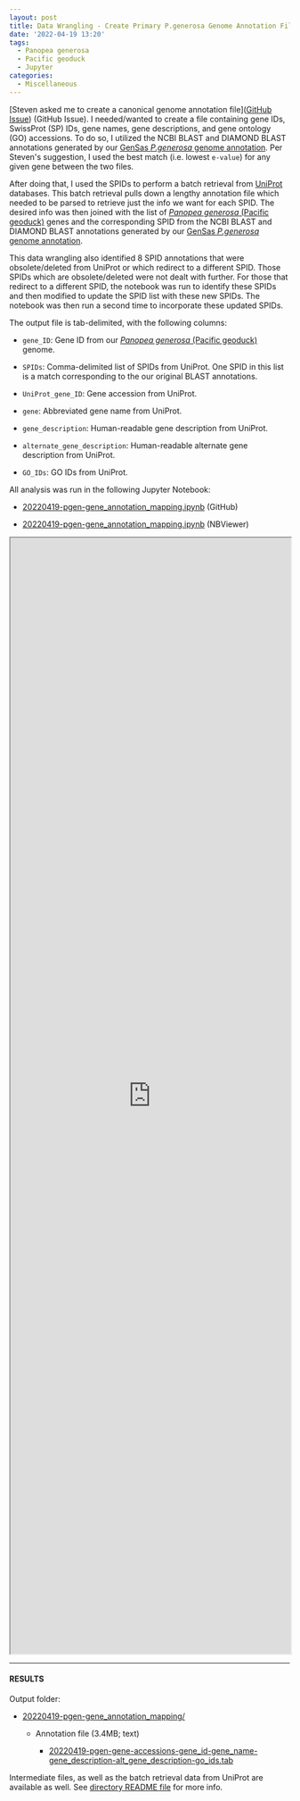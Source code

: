 ```yaml
---
layout: post
title: Data Wrangling - Create Primary P.generosa Genome Annotation File
date: '2022-04-19 13:20'
tags: 
  - Panopea generosa
  - Pacific geoduck
  - Jupyter
categories: 
  - Miscellaneous
---
```

[Steven asked me to create a canonical genome annotation file]([GitHub Issue](https://github.com/RobertsLab/resources/issues/1443)) (GitHub Issue). I needed/wanted to create a file containing gene IDs, SwissProt (SP) IDs, gene names, gene descriptions, and gene ontology (GO) accessions. To do so, I utilized the NCBI BLAST and DIAMOND BLAST annotations generated by our [GenSas _P.generosa_ genome annotation](https://robertslab.github.io/sams-notebook/2019/09/28/Genome-Annotation-Pgenerosa_v074-a4-Using-GenSAS.html). Per Steven's suggestion, I used the best match (i.e. lowest `e-value`) for any given gene between the two files.

After doing that, I used the SPIDs to perform a batch retrieval from [UniProt](https://www.uniprot.org/) databases. This batch retrieval pulls down a lengthy annotation file which needed to be parsed to retrieve just the info we want for each SPID. The desired info was then joined with the list of [_Panopea generosa_ (Pacific geoduck)](http://en.wikipedia.org/wiki/Geoduck) genes and the corresponding SPID from the NCBI BLAST and DIAMOND BLAST annotations generated by our [GenSas _P.generosa_ genome annotation](https://robertslab.github.io/sams-notebook/2019/09/28/Genome-Annotation-Pgenerosa_v074-a4-Using-GenSAS.html).

This data wrangling also identified 8 SPID annotations that were obsolete/deleted from UniProt or which redirect to a different SPID. Those SPIDs which are obsolete/deleted were not dealt with further. For those that redirect to a different SPID, the notebook was run to identify these SPIDs and then modified to update the SPID list with these new SPIDs. The notebook was then run a second time to incorporate these updated SPIDs.

The output file is tab-delimited, with the following columns:

- `gene_ID`: Gene ID from our [_Panopea generosa_ (Pacific geoduck)](http://en.wikipedia.org/wiki/Geoduck) genome.

- `SPIDs`: Comma-delimited list of SPIDs from UniProt. One SPID in this list is a match corresponding to the our original BLAST annotations.

- `UniProt_gene_ID`: Gene accession from UniProt.

- `gene`: Abbreviated gene name from UniProt.

- `gene_description`: Human-readable gene description from UniProt.

- `alternate_gene_description`: Human-readable alternate gene description from UniProt.

- `GO_IDs`: GO IDs from UniProt.

All analysis was run in the following Jupyter Notebook:

- [20220419-pgen-gene_annotation_mapping.ipynb](https://github.com/RobertsLab/code/blob/master/notebooks/sam/20220419-pgen-gene_annotation_mapping.ipynb) (GitHub)

- [20220419-pgen-gene_annotation_mapping.ipynb](https://nbviewer.ipython.org/github/RobertsLab/code/blob/master/notebooks/sam/20220419-pgen-gene_annotation_mapping.ipynb) (NBViewer)


<iframe src="https://nbviewer.ipython.org/github/RobertsLab/code/blob/master/notebooks/sam/20220419-pgen-gene_annotation_mapping.ipynb" width="100%" height="2000" scrolling="yes"></iframe>


---

#### RESULTS

Output folder:

- [20220419-pgen-gene_annotation_mapping/](https://gannet.fish.washington.edu/Atumefaciens/20220419-pgen-gene_annotation_mapping/)

  - Annotation file (3.4MB; text)

    - [20220419-pgen-gene-accessions-gene_id-gene_name-gene_description-alt_gene_description-go_ids.tab](https://gannet.fish.washington.edu/Atumefaciens/20220419-pgen-gene_annotation_mapping/20220419-pgen-gene-accessions-gene_id-gene_name-gene_description-alt_gene_description-go_ids.tab)

Intermediate files, as well as the batch retrieval data from UniProt are available as well. See [directory README file](https://gannet.fish.washington.edu/Atumefaciens/20220419-pgen-gene_annotation_mapping/readme.txt) for more info.